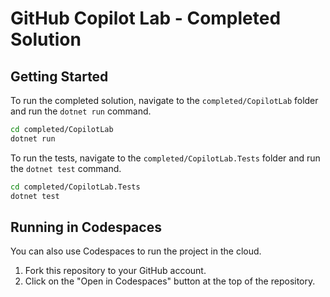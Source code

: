 # GitHub Copilot Lab - Completed Solution

## Getting Started

To run the completed solution, navigate to the `completed/CopilotLab` folder and run the `dotnet run` command.

```bash
cd completed/CopilotLab
dotnet run
```

To run the tests, navigate to the `completed/CopilotLab.Tests` folder and run the `dotnet test` command.

```bash
cd completed/CopilotLab.Tests
dotnet test
```

## Running in Codespaces

You can also use Codespaces to run the project in the cloud.

1. Fork this repository to your GitHub account.
2. Click on the "Open in Codespaces" button at the top of the repository.
